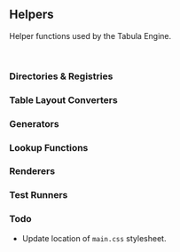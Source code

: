 <!-- @id yIO6jSJy6IdbbwN9ULMaO3 -->
## Helpers

Helper functions used by the Tabula Engine.

&nbsp;

<!-- @id if7ffISyvTl7IU1ePgtMuF -->
### Directories & Registries

<!-- @id B4JJegkEVVXRF8rOoYpOmd -->
### Table Layout Converters

<!-- @id J8MPspsT2c9ZqiwHDQlgYS -->
### Generators

<!-- @id gu3PCGSYOsm0JE2bFZRMfN -->
### Lookup Functions

<!-- @id WBRIVch4JPQpAWXBtIGQU2 -->
### Renderers

<!-- @id jH4kqhkhco3Z6G0CZuKlum -->
### Test Runners

<!-- @id EvuWrGu2fdC03rdhsFcj6I -->
### Todo

- Update location of `main.css` stylesheet.